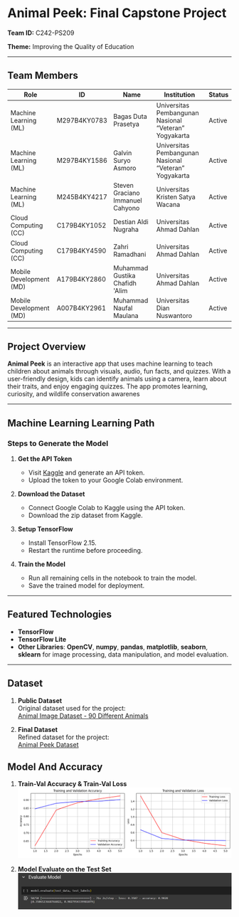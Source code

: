 # Animal Peek: Final Capstone Project

**Team ID:** C242-PS209

**Theme:** Improving the Quality of Education  

---

## Team Members

| Role      | ID              | Name                               | Institution                                    | Status   |
|-----------|-----------------|------------------------------------|-----------------------------------------------|----------|
| Machine Learning (ML) | M297B4KY0783 | Bagas Duta Prasetya              | Universitas Pembangunan Nasional “Veteran” Yogyakarta | Active |
| Machine Learning (ML) | M297B4KY1586 | Galvin Suryo Asmoro              | Universitas Pembangunan Nasional “Veteran” Yogyakarta | Active |
| Machine Learning (ML) | M245B4KY4217 | Steven Graciano Immanuel Cahyono | Universitas Kristen Satya Wacana              | Active |
| Cloud Computing (CC)   | C179B4KY1052 | Destian Aldi Nugraha             | Universitas Ahmad Dahlan                      | Active |
| Cloud Computing (CC)   | C179B4KY4590 | Zahri Ramadhani                  | Universitas Ahmad Dahlan                      | Active |
| Mobile Development (MD)| A179B4KY2860 | Muhammad Gustika Chafidh 'Alim   | Universitas Ahmad Dahlan                      | Active |
| Mobile Development (MD)| A007B4KY2961 | Muhammad Naufal Maulana          | Universitas Dian Nuswantoro                   | Active |

---

## Project Overview

**Animal Peek** is an interactive app that uses machine learning to teach children about animals through visuals, audio, fun facts, and quizzes. With a user-friendly design, kids can identify animals using a camera, learn about their traits, and enjoy engaging quizzes. The app promotes learning, curiosity, and wildlife conservation awarenes

---

## Machine Learning Learning Path

### Steps to Generate the Model
1. **Get the API Token**  
   - Visit [Kaggle](https://www.kaggle.com) and generate an API token.
   - Upload the token to your Google Colab environment.

2. **Download the Dataset**  
   - Connect Google Colab to Kaggle using the API token.  
   - Download the zip dataset from Kaggle.

3. **Setup TensorFlow**  
   - Install TensorFlow 2.15.  
   - Restart the runtime before proceeding.

4. **Train the Model**  
   - Run all remaining cells in the notebook to train the model.  
   - Save the trained model for deployment.

---

## Featured Technologies
- **TensorFlow**
- **TensorFlow Lite**
- **Other Libraries**: **OpenCV**, **numpy**, **pandas**, **matplotlib**, **seaborn**, **sklearn** for image processing, data manipulation, and model evaluation.


---

## Dataset

1. **Public Dataset**  
   Original dataset used for the project:  
   [Animal Image Dataset - 90 Different Animals](https://www.kaggle.com/datasets/iamsouravbanerjee/animal-image-dataset-90-different-animals/data)

2. **Final Dataset**  
   Refined dataset for the project:  
   [Animal Peek Dataset](https://www.kaggle.com/datasets/imanuelsteven/animal-peek-dataset)

## Model And Accuracy
1. **Train-Val Accuracy & Train-Val Loss**  
   ![Accuracy and Loss](https://github.com/ERU16/Capstone/blob/20d445469563831dfc92f13464464a870813272c/Machine%20Learning/Accuracy%20And%20Loss.png)

1. **Model Evaluate on the Test Set**
    ![Model Evaluate](https://github.com/ERU16/Capstone/blob/23695135dc46e4334d48c0656641b82b01c3d22b/Machine%20Learning/Evaluate.png)

   






